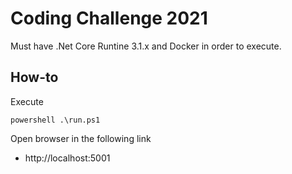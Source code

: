 # Coding Challenge 2021

Must have .Net Core Runtine 3.1.x and Docker in order to execute.

## How-to

Execute 
```
powershell .\run.ps1
```

Open browser in the following link
 * http://localhost:5001